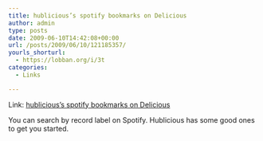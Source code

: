```yaml
---
title: hublicious’s spotify bookmarks on Delicious
author: admin
type: posts
date: 2009-06-10T14:42:08+00:00
url: /posts/2009/06/10/121185357/
yourls_shorturl:
  - https://lobban.org/i/3t
categories:
  - Links

---
```

Link: [hublicious&#8217;s spotify bookmarks on Delicious][1]

You can search by record label on Spotify. Hublicious has some good ones to get you started.

 [1]: http://delicious.com/hublicious/spotify
